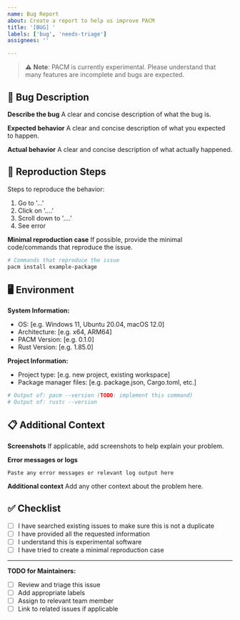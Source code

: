 ```yaml
---
name: Bug Report
about: Create a report to help us improve PACM
title: '[BUG] '
labels: ['bug', 'needs-triage']
assignees: ''

---
```


> ⚠️ **Note**: PACM is currently experimental. Please understand that many features are incomplete and bugs are expected.

## 🐛 Bug Description

**Describe the bug**
A clear and concise description of what the bug is.

**Expected behavior**
A clear and concise description of what you expected to happen.

**Actual behavior**
A clear and concise description of what actually happened.

## 🔄 Reproduction Steps

Steps to reproduce the behavior:
1. Go to '...'
2. Click on '....'
3. Scroll down to '....'
4. See error

**Minimal reproduction case**
If possible, provide the minimal code/commands that reproduce the issue.

```bash
# Commands that reproduce the issue
pacm install example-package
```

## 🖥️ Environment

**System Information:**
- OS: [e.g. Windows 11, Ubuntu 20.04, macOS 12.0]
- Architecture: [e.g. x64, ARM64]
- PACM Version: [e.g. 0.1.0]
- Rust Version: [e.g. 1.85.0]

**Project Information:**
- Project type: [e.g. new project, existing workspace]
- Package manager files: [e.g. package.json, Cargo.toml, etc.]

```bash
# Output of: pacm --version (TODO: implement this command)
# Output of: rustc --version
```

## 📋 Additional Context

**Screenshots**
If applicable, add screenshots to help explain your problem.

**Error messages or logs**
```
Paste any error messages or relevant log output here
```

**Additional context**
Add any other context about the problem here.

## ✅ Checklist

- [ ] I have searched existing issues to make sure this is not a duplicate
- [ ] I have provided all the requested information
- [ ] I understand this is experimental software
- [ ] I have tried to create a minimal reproduction case

---

**TODO for Maintainers:**
- [ ] Review and triage this issue
- [ ] Add appropriate labels
- [ ] Assign to relevant team member
- [ ] Link to related issues if applicable
